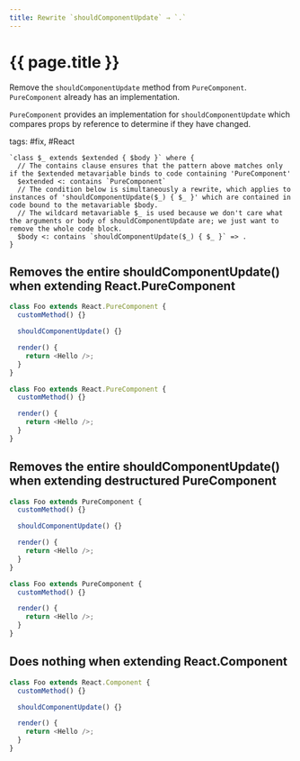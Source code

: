 ```yaml
---
title: Rewrite `shouldComponentUpdate` ⇒ `.`
---
```


# {{ page.title }}

Remove the `shouldComponentUpdate` method from `PureComponent`. `PureComponent` already has an implementation.

`PureComponent` provides an implementation for `shouldComponentUpdate` which compares props by reference to determine if they have changed.

tags: #fix, #React

```grit
`class $_ extends $extended { $body }` where {
  // The contains clause ensures that the pattern above matches only if the $extended metavariable binds to code containing 'PureComponent'
  $extended <: contains `PureComponent`
  // The condition below is simultaneously a rewrite, which applies to instances of 'shouldComponentUpdate($_) { $_ }' which are contained in code bound to the metavariable $body.
  // The wildcard metavariable $_ is used because we don't care what the arguments or body of shouldComponentUpdate are; we just want to remove the whole code block.
  $body <: contains `shouldComponentUpdate($_) { $_ }` => .
}
```

## Removes the entire shouldComponentUpdate() when extending React.PureComponent

```javascript
class Foo extends React.PureComponent {
  customMethod() {}

  shouldComponentUpdate() {}

  render() {
    return <Hello />;
  }
}
```

```typescript
class Foo extends React.PureComponent {
  customMethod() {}

  render() {
    return <Hello />;
  }
}
```

## Removes the entire shouldComponentUpdate() when extending destructured PureComponent

```javascript
class Foo extends PureComponent {
  customMethod() {}

  shouldComponentUpdate() {}

  render() {
    return <Hello />;
  }
}
```

```typescript
class Foo extends PureComponent {
  customMethod() {}

  render() {
    return <Hello />;
  }
}
```

## Does nothing when extending React.Component

```javascript
class Foo extends React.Component {
  customMethod() {}

  shouldComponentUpdate() {}

  render() {
    return <Hello />;
  }
}
```

